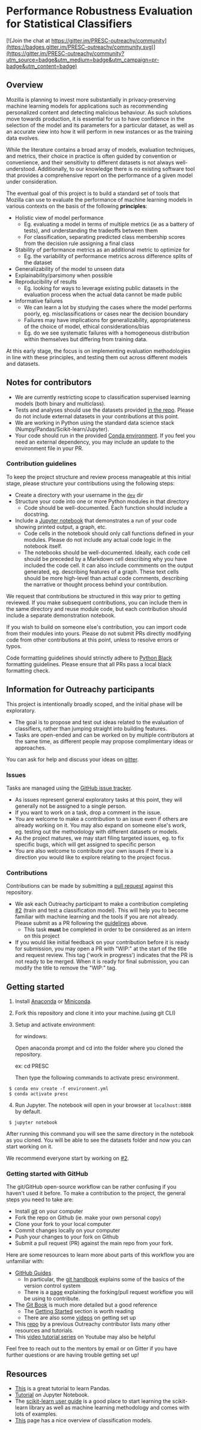# Performance Robustness Evaluation for Statistical Classifiers

[![Join the chat at https://gitter.im/PRESC-outreachy/community](https://badges.gitter.im/PRESC-outreachy/community.svg)](https://gitter.im/PRESC-outreachy/community?utm_source=badge&utm_medium=badge&utm_campaign=pr-badge&utm_content=badge)

## Overview

Mozilla is planning to invest more substantially in privacy-preserving machine
learning models for applications such as recommending personalized content and
detecting malicious behaviour.
As such solutions move towards production, it is essential for us to have
confidence in the selection of the model and its parameters for a particular
dataset, as well as an accurate view into how it will perform in new instances
or as the training data evolves.

While the literature contains a broad array of models, evaluation techniques,
and metrics, their choice in practice is often guided by convention or
convenience, and their sensitivity to different datasets is not always
well-understood.
Additionally, to our knowledge there is no existing software tool that provides
a comprehensive report on the performance of a given model under consideration.

The eventual goal of this project is to build a standard set of tools that
Mozilla can use to evaluate the performance of machine learning models in
various contexts on the basis of the following __principles__:

- Holistic view of model performance
    * Eg. evaluating a model in terms of multiple metrics (ie as a battery of
      tests), and understanding the tradeoffs between them
    * For classification, separating predicted class membership scores from the
      decision rule assigning a final class
- Stability of performance metrics as an additional metric to optimize for
    * Eg. the variability of performance metrics across difference splits of the
      dataset
- Generalizability of the model to unseen data
- Explainability/parsimony when possible
- Reproducibility of results
    * Eg. looking for ways to leverage existing public datasets in the
      evaluation process when the actual data cannot be made public
- Informative failures
    * We can learn a lot by studying the cases where the model performs poorly,
      eg. misclassifications or cases near the decision boundary
    * Failures may have implications for generalizability, appropriateness of
      the choice of model, ethical considerations/bias
    * Eg. do we see systematic failures with a homogeneous distribution within
      themselves but differing from training data.

At this early stage, the focus is on implementing evaluation methodologies in
line with these principles, and testing them out across different models and
datasets.


## Notes for contributors

- We are currently restricting scope to classification supervised learning
  models (both binary and multiclass).
- Tests and analyses should use the datasets provided [in the repo](./datasets).
  Please do not include external datasets in your contributions at this point.
- We are working in Python using the standard data science stack
  (Numpy/Pandas/Scikit-learn/Jupyter).
- Your code should run in the provided [Conda environment](environment.yml). If you feel
  you need an external dependency, you may include an update to the environment
  file in your PR.


### Contribution guidelines

To keep the project structure and review process manageable at this initial
stage, please structure your contributions using the following steps:

- Create a directory with your username in the [`dev`](./dev) dir
- Structure your code into one or more Python modules in that directory
    * Code should be well-documented. Each function should include a docstring.
- Include a [Jupyter
  notebook](https://jupyter-notebook.readthedocs.io/en/stable/) that
  demonstrates a run of your code showing
  printed output, a graph, etc.
    * Code cells in the notebook should only call functions defined in your
      modules. Please do not include any actual code logic in the notebook
      itself.
    * The notebooks should be well-documented. Ideally, each code cell should
      be preceded by a Markdown cell describing why you have included the code
      cell. It can also include commments on the output generated, eg.
      describing features of a graph. These text cells should be more
      high-level than actual code comments, describing the narrative or thought
      process behind your contribution.

We request that contributions be structured in this way prior to getting
reviewed. If you make subsequent contributions, you can include them in the same
directory and reuse module code, but each contribution should include a separate
demonstration notebook.

If you wish to build on someone else's contribution, you can import code from
their modules into yours. Please do not submit PRs directly modifying code from
other contributions at this point, unless to resolve errors or typos.

Code formatting guidelines should strinctly adhere  to [Python Black](https://pypi.org/project/black/) formatting guidelines. Please ensure that all PRs pass a local black formatting check.


## Information for Outreachy participants

This project is intentionally broadly scoped, and the initial phase will be
  exploratory.

- The goal is to propose and test out ideas related to the evaluation of
  classifiers, rather than jumping straight into building features.
- Tasks are open-ended and can be worked on by multiple
  contributors at the same time, as different people may propose
  complimentary ideas or approaches.

You can ask for help and discuss your ideas on [gitter](https://gitter.im/PRESC-outreachy/community).

### Issues

Tasks are managed using the [GitHub issue tracker](https://github.com/mozilla/PRESC/issues).

- As issues represent general exploratory tasks at this point, they will
  generally not be assigned to a single person.
- If you want to work on a task, drop a comment in the issue.
- You are welcome to make a contribution to an issue even if others are
  already working on it. You may also expand on someone else's work, eg.
  testing out the methodology with different datasets or models.
- As the project matures, we may start filing targeted issues, eg. to fix
  specific bugs, which will get assigned to specific person
- You are also welcome to contribute your own issues if there is a direction you
  would like to explore relating to the project focus.

### Contributions

Contributions can be made by submitting a [pull request](https://help.github.com/articles/using-pull-requests) against this repository.

- We ask each Outreachy participant to make a contribution completing
  [#2](https://github.com/mozilla/PRESC/issues/2) (train and test a
  classification model). This will help you to become familiar with machine
  learning and the tools if you are not already. Please submit as a PR following
  the [guidelines](#contribution-guidelines) above.
    * This task __must__ be completed in order to be considered as an intern on
      this project
- If you would like initial feedback on your contribution before it is ready for
  submission, you may open a PR with "WIP:" at the start of the title and
  request review. This tag ('work in progress') indicates that the PR is not
  ready to be merged. When it is ready for final submission, you can modify the
  title to remove the "WIP:" tag.


## Getting started

1. Install [Anaconda](https://www.anaconda.com/download) or [Miniconda](https://conda.io/miniconda.html).

2. Fork this repository and clone it into your machine.(using git CLI)

3. Setup and activate environment:

   for windows:
   
   Open anaconda prompt and cd into the folder where you cloned the repository.
   
   ex: cd PRESC
   
   Then type the following commands to activate presc environment.
```
 $ conda env create -f environment.yml
 $ conda activate presc
```

4. Run Jupyter. The notebook will open in your browser at `localhost:8888` by default.

```
 $ jupyter notebook
```
After running this command you will see the same directory in the notebook as you cloned. You will be able to see the datasets folder and now you can start working on it.

We recommend everyone start by working on
[#2](https://github.com/mozilla/PRESC/issues/2).


### Getting started with GitHub

The git/GitHub open-source workflow can be rather confusing if you haven't used
it before. To make a contribution to the project, the general steps you need to
take are:

- Install [git](https://git-scm.com/downloads) on your computer
- Fork the repo on Github (ie. make your own personal copy)
- Clone your fork to your local computer
- Commit changes locally on your computer
- Push your changes to your fork on Github
- Submit a pull request (PR) against the main repo from your fork.

Here are some resources to learn more about parts of this workflow you are
unfamiliar with:

- [GitHub Guides](https://guides.github.com/)
    * In particular, the [git handbook](https://guides.github.com/introduction/git-handbook/) explains some of the basics of the version control system
    * There is a [page](https://guides.github.com/activities/forking/)
      explaining the forking/pull request workflow you will be using to
      contribute.
- The [Git Book](https://git-scm.com/book/en/v2) is much more detailed but a good reference
    * The [Getting Started](https://git-scm.com/book/en/v2/Getting-Started-About-Version-Control) section is worth reading
    * There are also some [videos](https://git-scm.com/videos) on getting set up
- This [repo](https://github.com/aSquare14/Git-Cheat-Sheet) by a previous
  Outreachy contributor lists many other resources and tutorials.
- This [video tutorial series](https://www.youtube.com/playlist?list=PL6gx4Cwl9DGAKWClAD_iKpNC0bGHxGhcx) on Youtube may also be helpful

Feel free to reach out to the mentors by email or on Gitter if you have further
questions or are having trouble getting set up!


## Resources


- [This](https://github.com/brandon-rhodes/pycon-pandas-tutorial) is a great tutorial to learn Pandas.
- [Tutorial](https://www.youtube.com/watch?v=HW29067qVWk) on Jupyter Notebook.
- The [scikit-learn user guide](https://scikit-learn.org/stable/user_guide.html)
  is a good place to start learning the scikit-learn library as well as machine
  learning methodology and comes with lots of examples.
- [This](https://builtin.com/data-science/supervised-machine-learning-classification) page has a nice overview of classification models.
